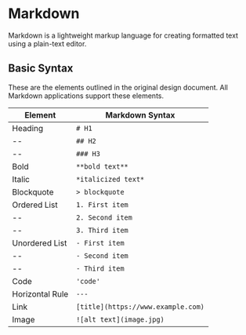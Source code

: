 # Markdown

Markdown is a lightweight markup language for creating formatted text using a plain-text editor.

## Basic Syntax
These are the elements outlined in the original design document. All Markdown applications support these elements.

Element       | Markdown Syntax
---           | ---
Heading       | `# H1`
--            | `## H2`
--            | `### H3`
Bold          | `**bold text**`
Italic        | `*italicized text*`
Blockquote    | `> blockquote`
Ordered List  | `1. First item`
--            | `2. Second item`
--            | `3. Third item`
Unordered List| `- First item`
--            | `- Second item`
--            | `- Third item`
Code          | `'code'`
Horizontal Rule | `---`
Link          | `[title](https://www.example.com)`
Image         | `![alt text](image.jpg)`
